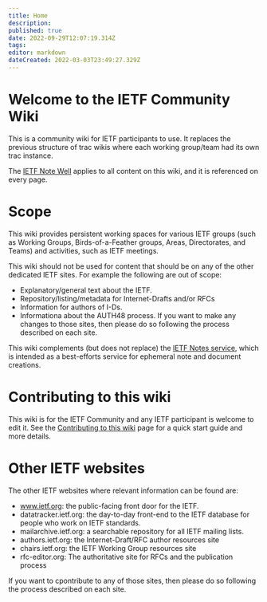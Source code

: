 ```yaml
---
title: Home
description: 
published: true
date: 2022-09-29T12:07:19.314Z
tags: 
editor: markdown
dateCreated: 2022-03-03T23:49:27.329Z
---
```


# Welcome to the IETF Community Wiki
This is a community wiki for IETF participants to use.  It replaces the previous structure of trac wikis where each working group/team had its own trac instance.  

The [IETF Note Well](https://www.ietf.org/about/note-well/) applies to all content on this wiki, and it is referenced on every page.

# Scope

This wiki provides persistent working spaces for various IETF groups (such as Working Groups, Birds-of-a-Feather groups, Areas, Directorates, and Teams) and activities, such as IETF meetings.

This wiki should not be used for content that should be on any of the other dedicated IETF sites.  For example the following are out of scope:
* Explanatory/general text about the IETF.
* Repository/listing/metadata for Internet-Drafts and/or RFCs
* Information for authors of I-Ds.
* Informationa about the AUTH48 process.
If you want to make any changes to those sites, then please do so following the process described on each site.

This wiki complements (but does not replace) the [IETF Notes service](https://notes.ietf.org), which is intended as a best-efforts service for ephemeral note and document creations.

# Contributing to this wiki
This wiki is for the IETF Community and any IETF participant is welcome to edit it. See the [Contributing to this wiki](/contributing) page for a quick start guide and more details.

# Other IETF websites
The other IETF websites where relevant information can be found are:
* www.ietf.org: the public-facing front door for the IETF.
* datatracker.ietf.org: the day-to-day front-end to the IETF database for people who work on IETF standards.
* mailarchive.ietf.org: a searchable repository for all IETF mailing lists.
* authors.ietf.org: the Internet-Draft/RFC author resources site
* chairs.ietf.org: the IETF Working Group resources site
* rfc-editor.org: The authoritative site for RFCs and the publication process

If you want to cpontribute to any of those sites, then please do so following the process described on each site.
